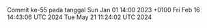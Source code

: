 Commit ke-55 pada tanggal Sun Jan 01 14:00 2023 +0100
Fri Feb 16 14:43:06 UTC 2024
Tue May 21 11:24:02 UTC 2024
